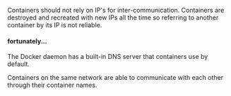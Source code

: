 Containers should not rely on IP's for inter-communication. Containers are destroyed and recreated with new IPs all the time so referring to another container by its IP is not reliable. 

#### fortunately...

The Docker daemon has a built-in DNS server that containers use by default. 

Containers on the same network are able to communicate with each other through their container names.



